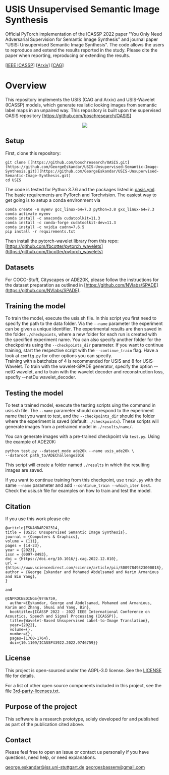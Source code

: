 # USIS Unsupervised Semantic Image Synthesis

Official PyTorch implementation of the ICASSP 2022 paper "You Only Need Adversarial Supervision for Semantic Image Synthesis" and journal paper "USIS: Unsupervised Semantic Image Synthesis". The code allows the users to reproduce and extend the results reported in the study. Please cite the paper when reporting, reproducing or extending the results.

[[IEEE ICASSP](https://ieeexplore.ieee.org/document/9746759)]  [[Arxiv](https://arxiv.org/abs/2109.14715)] [[CAG](https://www.sciencedirect.com/science/article/abs/pii/S0097849323000018)]  


# Overview

This repository implements the USIS (CAG and Arxiv) and USIS-Wavelet (ICASSP) models, which generate realistic looking images from semantic label maps in an unpaired way. This repository is built upon the supervised OASIS repository [https://github.com/boschresearch/OASIS]


<p align="center">
<img src="overview.png" >
</p>

## Setup
First, clone this repository:
```
git clone [[https://github.com/boschresearch/OASIS.git](https://github.com/GeorgeEskandar/USIS-Unsupervised-Semantic-Image-Synthesis.git)](https://github.com/GeorgeEskandar/USIS-Unsupervised-Semantic-Image-Synthesis.git)
cd USIS
```

The code is tested for Python 3.7.6 and the packages listed in [oasis.yml](oasis.yml).
The basic requirements are PyTorch and Torchvision.
The easiest way to get going is to setup a conda environment via
```
conda create -n myenv gcc_linux-64=7.3 python=3.8 gxx_linux-64=7.3
conda activate myenv
conda install -c anaconda cudatoolkit=11.3
conda install -c conda-forge cudatoolkit-dev=11.3
conda install -c nvidia cudnn=7.6.5
pip install -r requirements.txt
```
Then install the pytorch-wavelet library from this repo: [https://github.com/fbcotter/pytorch_wavelets](https://github.com/fbcotter/pytorch_wavelets)

## Datasets

For COCO-Stuff, Cityscapes or ADE20K, please follow the instructions for the dataset preparation as outlined in [https://github.com/NVlabs/SPADE](https://github.com/NVlabs/SPADE).

## Training the model

To train the model, execute the usis.sh file. In this script you first need to specify the path to the data folder. Via the ```--name``` parameter the experiment can be given a unique identifier. The experimental results are then saved in the folder ```./checkpoints```, where a new folder for each run is created with the specified experiment name. You can also specify another folder for the checkpoints using the ```--checkpoints_dir``` parameter.
If you want to continue training, start the respective script with the ```--continue_train``` flag. Have a look at ```config.py``` for other options you can specify.  
Training with a batchsize of 4 is recommended for USIS and 8 for USIS-Wavelet. 
To train with the wavelet-SPADE generator, specify the option --netG wavelet, and to train with the wavelet decoder and reconstruction loss, specfiy --netDu wavelet_decoder.

## Testing the model

To test a trained model, execute the testing scripts uing the command in usis.sh file. The ```--name``` parameter should correspond to the experiment name that you want to test, and the ```--checkpoints_dir``` should the folder where the experiment is saved (default: ```./checkpoints```). These scripts will generate images from a pretrained model in ```./results/name/```.

You can generate images with a pre-trained checkpoint via ```test.py```. Using the example of ADE20K:
```
python test.py --dataset_mode ade20k --name usis_ade20k \
--dataroot path_to/ADEChallenge2016
```
This script will create a folder named ```./results``` in which the resulting images are saved.

If you want to continue training from this checkpoint, use ```train.py``` with the same ```--name``` parameter and add ```--continue_train --which_iter best```. Check the usis.sh file for examples on how to train and test the model.

## Citation
If you use this work please cite
```
@article{ESKANDAR202314,
title = {USIS: Unsupervised Semantic Image Synthesis},
journal = {Computers & Graphics},
volume = {111},
pages = {14-23},
year = {2023},
issn = {0097-8493},
doi = {https://doi.org/10.1016/j.cag.2022.12.010},
url = {https://www.sciencedirect.com/science/article/pii/S0097849323000018},
author = {George Eskandar and Mohamed Abdelsamad and Karim Armanious and Bin Yang},
}  

and 

@INPROCEEDINGS{9746759,
  author={Eskandar, George and Abdelsamad, Mohamed and Armanious, Karim and Zhang, Shuai and Yang, Bin},
  booktitle={ICASSP 2022 - 2022 IEEE International Conference on Acoustics, Speech and Signal Processing (ICASSP)}, 
  title={Wavelet-Based Unsupervised Label-to-Image Translation}, 
  year={2022},
  volume={},
  number={},
  pages={1760-1764},
  doi={10.1109/ICASSP43922.2022.9746759}}
```

## License

This project is open-sourced under the AGPL-3.0 license. See the
[LICENSE](LICENSE) file for details.

For a list of other open source components included in this project, see the
file [3rd-party-licenses.txt](3rd-party-licenses.txt).

## Purpose of the project

This software is a research prototype, solely developed for and published as part of the publication cited above.

## Contact
Please feel free to open an issue or contact us personally if you have questions, need help, or need explanations.

george.eskandar@iss.uni-stuttgart.de
georgesbassem@gmail.com
